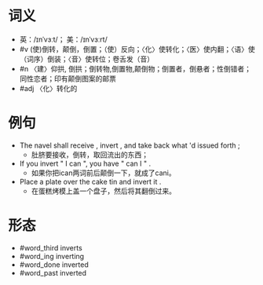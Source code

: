# 词义
- 英：/ɪnˈvɜːt/； 美：/ɪnˈvɜːrt/
- #v (使)倒转，颠倒，倒置；（使）反向；〈化〉使转化；〈医〉使内翻；〈语〉使（词序）倒装；〈音〉使转位；卷舌发（音）
- #n 〈建〉仰拱, 倒拱；倒转物,倒置物,颠倒物；倒置者，倒悬者；性倒错者；同性恋者；印有颠倒图案的邮票
- #adj 〈化〉转化的
# 例句
- The navel shall receive , invert , and take back what 'd issued forth ;
	- 肚脐要接收，倒转，取回流出的东西；
- If you invert " I can ", you have " can I " .
	- 如果你把ican两词前后颠倒一下，就成了cani。
- Place a plate over the cake tin and invert it .
	- 在蛋糕烤模上盖一个盘子，然后将其翻倒过来。
# 形态
- #word_third inverts
- #word_ing inverting
- #word_done inverted
- #word_past inverted
